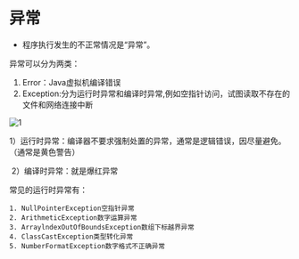# 异常

* 程序执行发生的不正常情况是“异常”。

异常可以分为两类：

1. Error：Java虚拟机编译错误
2. Exception:分为运行时异常和编译时异常,例如空指针访问，试图读取不存在的文件和网络连接中断

![1](E:/Git%E4%BB%93%E5%BA%93%E6%96%87%E4%BB%B6/Study-Note/Java%E5%9F%BA%E7%A1%80%E7%9F%A5%E8%AF%86%E9%87%8D%E6%9E%84/%E9%9F%A9%E9%A1%BA%E5%B9%B3%E4%BA%8C%E5%88%B7/src/1.png)

​	1）运行时异常：编译器不要求强制处置的异常，通常是逻辑错误，因尽量避免。（通常是黄色警告）

​	2）编译时异常：就是爆红异常

常见的运行时异常有：

 	1. NullPointerException空指针异常
 	2. ArithmeticException数字运算异常
 	3. ArraylndexOutOfBoundsException数组下标越界异常
 	4. ClassCastException类型转化异常
 	5. NumberFormatException数字格式不正确异常



